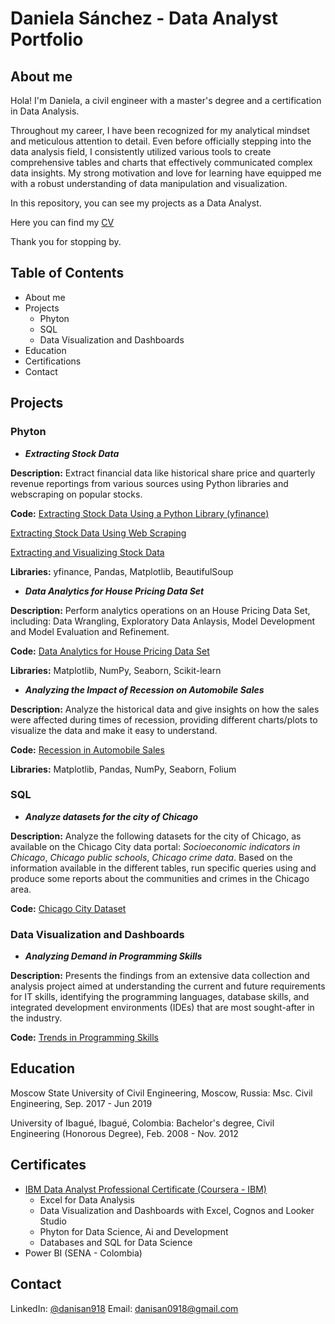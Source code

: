 # Daniela Sánchez - Data Analyst Portfolio
## About me
Hola! I'm Daniela, a civil engineer with a master's degree and a certification in Data Analysis.

Throughout my career, I have been recognized for my analytical mindset and meticulous attention to detail. 
Even before officially stepping into the data analysis field, 
I consistently utilized various tools to create comprehensive tables and charts that effectively communicated complex data insights. 
My strong motivation and love for learning have equipped me with a robust understanding of data manipulation and visualization.

In this repository, you can see my projects as a Data Analyst.

Here you can find my [CV](https://github.com/danisan918/portfolio/blob/main/CV%20DATA%20ANALYST.pdf.)

Thank you for stopping by.

## Table of Contents
+ About me
+ Projects
  - Phyton
  - SQL
  - Data Visualization and Dashboards
+ Education
+ Certifications
+ Contact

## Projects
### Phyton
* ***Extracting Stock Data***

**Description:** Extract financial data like historical share price and quarterly revenue reportings from various sources using Python libraries and webscraping on popular stocks. 

**Code:** [Extracting Stock Data Using a Python Library (yfinance)](https://github.com/danisan918/PhytonProjects/blob/main/Extracting%20Stock%20Data%20Using%20a%20Python%20Library.ipynb)

[Extracting Stock Data Using Web Scraping](https://github.com/danisan918/PhytonProjects/blob/main/Extracting%20Stock%20Data%20Using%20Web%20Scraping.ipynb)

[Extracting and Visualizing Stock Data](https://github.com/danisan918/PhytonProjects/blob/main/Extracting%20and%20Visualizing%20Stock%20Data.ipynb)

**Libraries:** yfinance, Pandas, Matplotlib, BeautifulSoup

* ***Data Analytics for House Pricing Data Set***

**Description:** Perform analytics operations on an House Pricing Data Set, including: Data Wrangling, Exploratory Data Anlaysis, Model Development and Model Evaluation and Refinement.

**Code:** [Data Analytics for House Pricing Data Set](https://github.com/danisan918/PhytonProjects/blob/main/House_Sales_in_King_Count_USA%20.ipynb)

**Libraries:** Matplotlib, NumPy, Seaborn, Scikit-learn

* ***Analyzing the Impact of Recession on Automobile Sales***

**Description:** Analyze the historical data and give insights on how the sales were affected during times of recession, providing different charts/plots to visualize the data and make it easy to understand.

**Code:** [Recession in Automobile Sales](https://github.com/danisan918/PhytonProjects/blob/main/Recession%20in%20Automobile%20Sales.ipynb)

**Libraries:** Matplotlib, Pandas, NumPy, Seaborn, Folium

### SQL
* ***Analyze datasets for the city of Chicago***

**Description:** Analyze the following datasets for the city of Chicago, as available on the Chicago City data portal: *Socioeconomic indicators in Chicago*, *Chicago public schools*, *Chicago crime data*. Based on the information available in the different tables, run specific queries using and produce some reports about the communities and crimes in the Chicago area.

**Code:** [Chicago City Dataset](https://github.com/danisan918/SQL/blob/main/Chicago%20City%20data)

### Data Visualization and Dashboards
* ***Analyzing Demand in Programming Skills***

**Description:** Presents the findings from an extensive data collection and analysis project aimed at understanding the current and future requirements for IT skills, identifying the programming languages, database skills, and integrated development environments (IDEs) that are most sought-after in the industry.

**Code:** [Trends in Programming Skills](https://github.com/danisan918/Dashboards/blob/main/Trends%20Programming%20Skills..pdf)

## Education
Moscow State University of Civil Engineering, Moscow, Russia: Msc. Civil Engineering, Sep. 2017 - Jun 2019

University of Ibagué, Ibagué, Colombia: Bachelor's degree, Civil Engineering (Honorous Degree), Feb. 2008 - Nov. 2012

## Certificates

+ [IBM Data Analyst Professional Certificate (Coursera - IBM)](https://www.credly.com/badges/b0bf1fe2-8cf6-4801-8fef-8cdde085ec30/public_url)
  - Excel for Data Analysis
  - Data Visualization and Dashboards with Excel, Cognos and Looker Studio
  - Phyton for Data Science, Ai and Development
  - Databases and SQL for Data Science
+ Power BI (SENA - Colombia)

## Contact
LinkedIn: [@danisan918](https://www.linkedin.com/in/danisan918/)
Email: danisan0918@gmail.com
